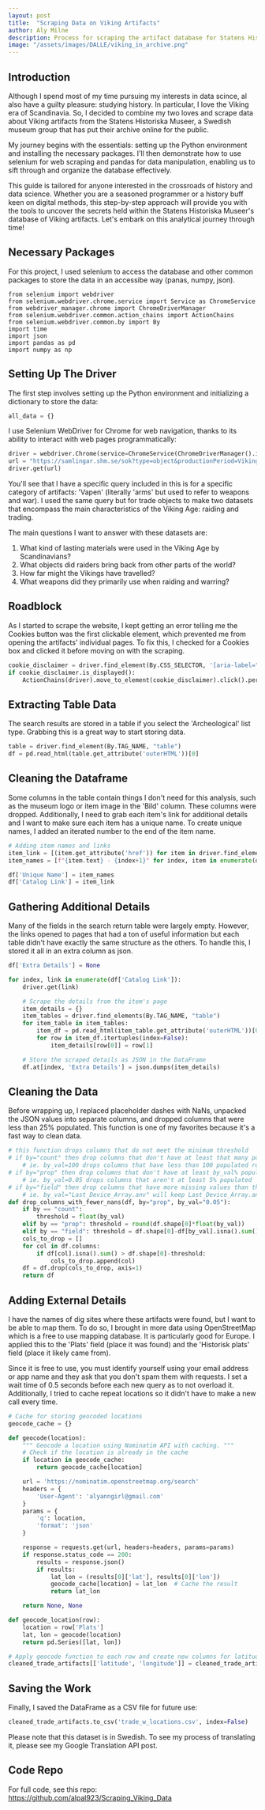 ```yaml
---
layout: post
title:  "Scraping Data on Viking Artifacts"
author: Aly Milne
description: Process for scraping the artifact database for Statens Historiska Museer. 
image: "/assets/images/DALLE/viking_in_archive.png"
---
```


## Introduction

Although I spend most of my time pursuing my interests in data scince, al also have a guilty pleasure: studying history. In particular, I love the Viking era of Scandinavia. So, I decided to combine my two loves and scrape data about Viking artifacts from the Statens Historiska Museer, a Swedish museum group that has put their archive online for the public. 

My journey begins with the essentials: setting up the Python environment and installing the necessary packages. I'll then demonstrate how to use selenium for web scraping and pandas for data manipulation, enabling us to sift through and organize the database effectively. 

This guide is tailored for anyone interested in the crossroads of history and data science. Whether you are a seasoned programmer or a history buff keen on digital methods, this step-by-step approach will provide you with the tools to uncover the secrets held within the Statens Historiska Museer's database of Viking artifacts. Let's embark on this analytical journey through time!

## Necessary Packages

For this project, I used selenium to access the database and other common packages to store the data in an accessibe way (panas, numpy, json).

```
from selenium import webdriver
from selenium.webdriver.chrome.service import Service as ChromeService
from webdriver_manager.chrome import ChromeDriverManager
from selenium.webdriver.common.action_chains import ActionChains
from selenium.webdriver.common.by import By
import time
import json
import pandas as pd
import numpy as np
```

## Setting Up The Driver

The first step involves setting up the Python environment and initializing a dictionary to store the data:

```python
all_data = {}
```

I use Selenium WebDriver for Chrome for web navigation, thanks to its ability to interact with web pages programmatically:

```python
driver = webdriver.Chrome(service=ChromeService(ChromeDriverManager().install()))
url = "https://samlingar.shm.se/sok?type=object&productionPeriod=Vikingatid&hasImage=1&category=Arkeologisk%20samling&category=Vapen%20och%20rustningar&listType=archaeological&rows=500&offset=0"
driver.get(url)
```

You'll see that I have a specific query included in this is for a specific category of artifacts: 'Vapen' (literally 'arms' but used to refer to weapons and war). I used the same query but for trade objects to make two datasets that encompass the main characteristics of the Viking Age: raiding and trading.

The main questions I want to answer with these datasets are:
1. What kind of lasting materials were used in the Viking Age by Scandinavians?
2. What objects did raiders bring back from other parts of the world?
3. How far might the Vikings have travelled?
4. What weapons did they primarily use when raiding and warring?

## Roadblock

As I started to scrape the website, I kept getting an error telling me the Cookies button was the first clickable element, which prevented me from opening the artifacts' individual pages. To fix this, I checked for a Cookies box and clicked it before moving on with the scraping.

```python
cookie_disclaimer = driver.find_element(By.CSS_SELECTOR, '[aria-label="Godkänn alla kakor"]')
if cookie_disclaimer.is_displayed():
    ActionChains(driver).move_to_element(cookie_disclaimer).click().perform()
```

## Extracting Table Data

The search results are stored in a table if you select the 'Archeological' list type. Grabbing this is a great way to start storing data.

```python
table = driver.find_element(By.TAG_NAME, "table")
df = pd.read_html(table.get_attribute('outerHTML'))[0]
```

## Cleaning the Dataframe

Some columns in the table contain things I don't need for this analysis, such as the museum logo or item image in the 'Bild' column. These columns were dropped. Additionally, I need to grab each item's link for additional details and I want to make sure each item has a unique name. To create unique names, I added an iterated number to the end of the item name.

```python
# Adding item names and links
item_link = [(item.get_attribute('href')) for item in driver.find_elements(By.CLASS_NAME, "archaeological-list__link")]
item_names = [f"{item.text} - {index+1}" for index, item in enumerate(driver.find_elements(By.CLASS_NAME, "archaeological-list__link"))]

df['Unique Name'] = item_names
df['Catalog Link'] = item_link
```

## Gathering Additional Details

Many of the fields in the search return table were largely empty. However, the links opened to pages that had a ton of useful information but each table didn't have exactly the same structure as the others. To handle this, I stored it all in an extra column as json.

```python
df['Extra Details'] = None

for index, link in enumerate(df['Catalog Link']):
    driver.get(link)

    # Scrape the details from the item's page
    item_details = {}
    item_tables = driver.find_elements(By.TAG_NAME, "table")
    for item_table in item_tables:
        item_df = pd.read_html(item_table.get_attribute('outerHTML'))[0]
        for row in item_df.itertuples(index=False):
            item_details[row[0]] = row[1]

    # Store the scraped details as JSON in the DataFrame
    df.at[index, 'Extra Details'] = json.dumps(item_details)
```

## Cleaning the Data

Before wrapping up, I replaced placeholder dashes with NaNs, unpacked the JSON values into separate columns, and dropped columns that were less than 25% populated. This function is one of my favorites because it's a fast way to clean data.

```python
# this function drops columns that do not meet the minimum threshold
# if by="count" then drop columns that don't have at least that many populated fields
    # ie. by_val=100 drops columns that have less than 100 populated rows
# if by="prop" then drop columns that don't have at least by_val% populated rows
    # ie. by_val=0.05 drops columns that aren't at least 5% populated
# if by="field" then drop columns that have more missing values than the columns specified
    # ie. by_val="Last_Device_Array.anv" will keep Last_Device_Array.anv but drop any cols that have more missing values than Last_Device_Array.anv
def drop_columns_with_fewer_nans(df, by="prop", by_val="0.05"):
    if by == "count":
        threshold = float(by_val)
    elif by == "prop": threshold = round(df.shape[0]*float(by_val))
    elif by == "field": threshold = df.shape[0]-df[by_val].isna().sum()
    cols_to_drop = []
    for col in df.columns:
        if df[col].isna().sum() > df.shape[0]-threshold:
            cols_to_drop.append(col)
    df = df.drop(cols_to_drop, axis=1)
    return df
```

## Adding External Details

I have the names of dig sites where these artifacts were found, but I want to be able to map them. To do so, I brought in more data using OpenStreetMap which is a free to use mapping database. It is particularly good for Europe. I applied this to the 'Plats' field (place it was found) and the 'Historisk plats' field (place it likely came from).

Since it is free to use, you must identify yourself using your email address or app name and they ask that you don't spam them with requests. I set a wait time of 0.5 seconds before each new query as to not overload it. Additionally, I tried to cache repeat locations so it didn't have to make a new call every time.

```python
# Cache for storing geocoded locations
geocode_cache = {}

def geocode(location):
    """ Geocode a location using Nominatim API with caching. """
    # Check if the location is already in the cache
    if location in geocode_cache:
        return geocode_cache[location]

    url = 'https://nominatim.openstreetmap.org/search'
    headers = {
        'User-Agent': 'alyanngirl@gmail.com'
    }
    params = {
        'q': location,
        'format': 'json'
    }

    response = requests.get(url, headers=headers, params=params)
    if response.status_code == 200:
        results = response.json()
        if results:
            lat_lon = (results[0]['lat'], results[0]['lon'])
            geocode_cache[location] = lat_lon  # Cache the result
            return lat_lon

    return None, None

def geocode_location(row):
    location = row['Plats']
    lat, lon = geocode(location)
    return pd.Series([lat, lon])

# Apply geocode function to each row and create new columns for latitude and longitude
cleaned_trade_artifacts[['latitude', 'longitude']] = cleaned_trade_artifacts.apply(geocode_location, axis=1)
```

## Saving the Work

Finally, I saved the DataFrame as a CSV file for future use:

```python
cleaned_trade_artifacts.to_csv('trade_w_locations.csv', index=False)
```

Please note that this dataset is in Swedish. To see my process of translating it, please see my Google Translation API post.

## Code Repo

For full code, see this repo:
https://github.com/alpal923/Scraping_Viking_Data
